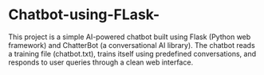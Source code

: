 # Chatbot-using-FLask-
This project is a simple AI-powered chatbot built using Flask (Python web framework) and ChatterBot (a conversational AI library). The chatbot reads a training file (chatbot.txt), trains itself using predefined conversations, and responds to user queries through a clean web interface.
